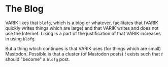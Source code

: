 # The Blog
VARIK likes that `blofg`, which is a blog or whatever, facilitates that (VARIK quickly writes things which are large) and that VARIK writes and does not use the Internet.  Liking is a part of the justification of that VARIK increases in using `blofg`.

But a thing which continues is that VARIK uses (for things which are small) Mastodon.  Possible is that a cluster (of Mastodon posts) $t$ exists such that $t$ should "become" a `blofg` post.
